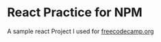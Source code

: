 # React Practice for NPM
A sample react Project I used for [freecodecamp.org](https://freecodecamp.org)
